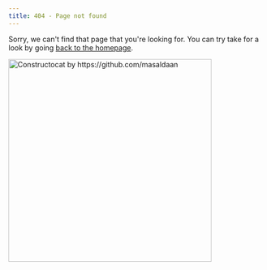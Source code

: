 ```yaml
---
title: 404 - Page not found
---
```


Sorry, we can't find that page that you're looking for. You can try take for a look by going [back to the homepage](/).

[<img src="/images/404.jpg" alt="Constructocat by https://github.com/masaldaan" style="width: 400px;"/>](/)